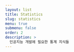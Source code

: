 ```yaml
---
layout: list
title: Statistics
slug: statistics
menu: true
submenu: false
order: 2
description: >
  인공지능 개발에 필요한 통계 지식들
---
```

